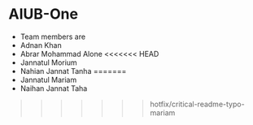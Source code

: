 # AIUB-One

- Team members are
- Adnan Khan
- Abrar Mohammad Alone
<<<<<<< HEAD
- Jannatul Morium
- Nahian Jannat Tanha
=======
- Jannatul Mariam
- Naihan Jannat Taha
>>>>>>> hotfix/critical-readme-typo-mariam
